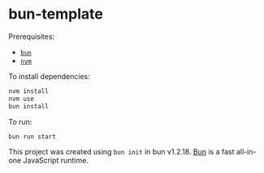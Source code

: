 # bun-template

Prerequisites:

- [`bun`](https://bun.com/)
- [`nvm`](https://github.com/nvm-sh/nvm)

To install dependencies:

```bash
nvm install
nvm use
bun install
```

To run:

```bash
bun run start
```

This project was created using `bun init` in bun v1.2.18. [Bun](https://bun.sh) is a fast all-in-one JavaScript runtime.
